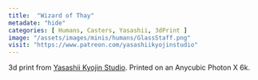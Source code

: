 ```yaml
---
title:  "Wizard of Thay"
metadate: "hide"
categories: [ Humans, Casters, Yasashii, 3dPrint ]
image: "/assets/images/minis/humans/GlassStaff.png"
visit: "https://www.patreon.com/yasashiikyojinstudio"
---
```

3d print from [Yasashii Kyojin Studio](https://www.patreon.com/yasashiikyojinstudio). 
Printed on an Anycubic Photon X 6k.